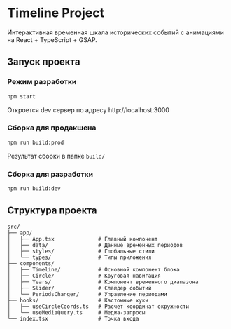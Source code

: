 # Timeline Project

Интерактивная временная шкала исторических событий с анимациями на React + TypeScript + GSAP.

## Запуск проекта

### Режим разработки

```bash
npm start
```

Откроется dev сервер по адресу http://localhost:3000

### Сборка для продакшена

```bash
npm run build:prod
```

Результат сборки в папке `build/`

### Сборка для разработки

```bash
npm run build:dev
```

## Структура проекта

```
src/
├── app/
│   ├── App.tsx              # Главный компонент
│   ├── data/                # Данные временных периодов
│   ├── styles/              # Глобальные стили
│   └── types/               # Типы приложения
├── components/
│   ├── Timeline/            # Основной компонент блока
│   ├── Circle/              # Круговая навигация
│   ├── Years/               # Компонент временного диапазона
│   ├── Slider/              # Слайдер событий
│   └── PeriodsChanger/      # Управление периодами
├── hooks/                   # Кастомные хуки
│   ├── useCircleCoords.ts   # Расчет координат окружности
│   └── useMediaQuery.ts     # Медиа-запросы
└── index.tsx                # Точка входа
```

